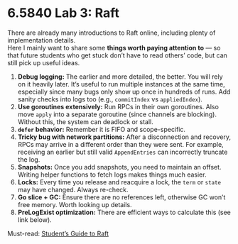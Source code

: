 # 6.5840 Lab 3: Raft
There are already many introductions to Raft online, including plenty of implementation details.  
Here I mainly want to share some **things worth paying attention to** — so that future students who get stuck don’t have to read others’ code, but can still pick up useful ideas.

1. **Debug logging:** The earlier and more detailed, the better. You will rely on it heavily later. It’s useful to run multiple instances at the same time, especially since many bugs only show up once in hundreds of runs. Add sanity checks into logs too (e.g., `commitIndex` vs `appliedIndex`).  
2. **Use goroutines extensively:** Run RPCs in their own goroutines. Also move `apply` into a separate goroutine (since channels are blocking). Without this, the system can deadlock or stall.  
3. **`defer` behavior:** Remember it is FIFO and scope-specific.  
4. **Tricky bug with network partitions:** After a disconnection and recovery, RPCs may arrive in a different order than they were sent. For example, receiving an earlier but still valid `AppendEntries` can incorrectly truncate the log.  
5. **Snapshots:** Once you add snapshots, you need to maintain an offset. Writing helper functions to fetch logs makes things much easier.  
6. **Locks:** Every time you release and reacquire a lock, the `term` or `state` may have changed. Always re-check.  
7. **Go slice + GC:** Ensure there are no references left, otherwise GC won’t free memory. Worth looking up details.  
8. **PreLogExist optimization:** There are efficient ways to calculate this (see link below).  

Must-read: [Student’s Guide to Raft](https://thesquareplanet.com/blog/students-guide-to-raft/)